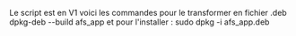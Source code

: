 Le script est en V1
voici les commandes pour le transformer en fichier .deb
dpkg-deb --build afs_app
et pour l'installer : sudo dpkg -i afs_app.deb
